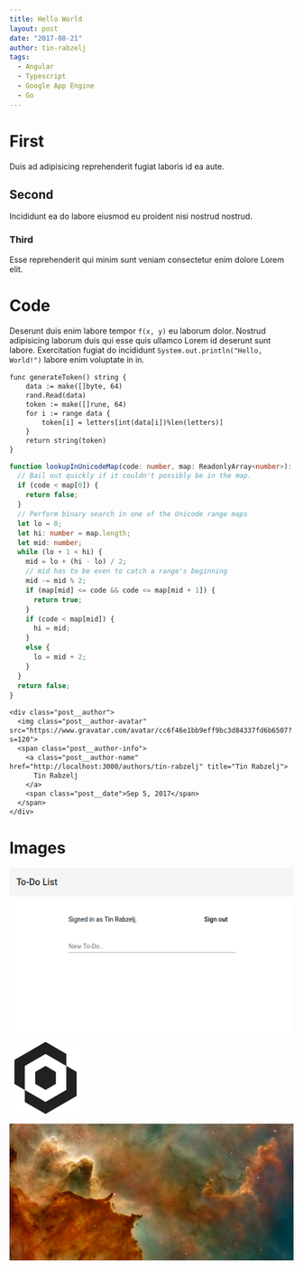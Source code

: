 ```yaml
---
title: Hello World
layout: post
date: "2017-08-21"
author: tin-rabzelj
tags:
  - Angular
  - Typescript
  - Google App Engine
  - Go
---
```


# First

Duis ad adipisicing reprehenderit fugiat laboris id ea aute.

## Second

Incididunt ea do labore eiusmod eu proident nisi nostrud nostrud.

### Third

Esse reprehenderit qui minim sunt veniam consectetur enim dolore Lorem elit.

# Code

Deserunt duis enim labore tempor `f(x, y)` eu laborum dolor. Nostrud adipisicing laborum duis qui esse quis ullamco Lorem id deserunt sunt labore. Exercitation fugiat do incididunt `System.out.println("Hello, World!")` labore enim voluptate in in.

```go{1,5-7}
func generateToken() string {
	data := make([]byte, 64)
	rand.Read(data)
	token := make([]rune, 64)
	for i := range data {
		token[i] = letters[int(data[i])%len(letters)]
	}
	return string(token)
}
```

```typescript
function lookupInUnicodeMap(code: number, map: ReadonlyArray<number>): boolean {
  // Bail out quickly if it couldn't possibly be in the map.
  if (code < map[0]) {
    return false;
  }
  // Perform binary search in one of the Unicode range maps
  let lo = 0;
  let hi: number = map.length;
  let mid: number;
  while (lo + 1 < hi) {
    mid = lo + (hi - lo) / 2;
    // mid has to be even to catch a range's beginning
    mid -= mid % 2;
    if (map[mid] <= code && code <= map[mid + 1]) {
      return true;
    }
    if (code < map[mid]) {
      hi = mid;
    }
    else {
      lo = mid + 2;
    }
  }
  return false;
}
```

```html{4-6}
<div class="post__author">
  <img class="post__author-avatar" src="https://www.gravatar.com/avatar/cc6f46e1bb9eff9bc3d84337fd6b6507?s=120">
  <span class="post__author-info">
    <a class="post__author-name" href="http://localhost:3000/authors/tin-rabzelj" title="Tin Rabzelj">
      Tin Rabzelj
    </a>
    <span class="post__date">Sep 5, 2017</span>
  </span>
</div>
```

# Images

![Todo](todo.gif)

![Logo](logo.png)

![Space](space.jpg)
